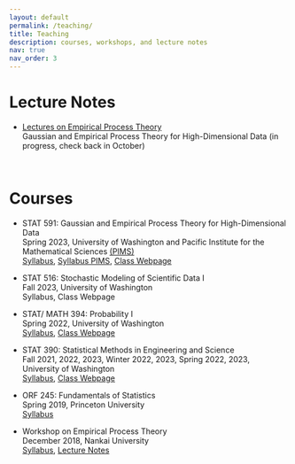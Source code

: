 ```yaml
---
layout: default
permalink: /teaching/
title: Teaching
description: courses, workshops, and lecture notes
nav: true
nav_order: 3
---
```


<h1 class="post-title"> Lecture Notes </h1>
<ul class="card-text font-weight-light list-group list-group-flush"> 
      <li class="list-group-item"> 
      <p> <a href=" /assets/pdf/empirical-proc-all-lectures.pdf" class="font-weight-bolder" target="_new"> Lectures on Empirical Process Theory</a> <br>
             <span class="font-weight-bolder"> Gaussian and Empirical Process Theory for High-Dimensional Data </span> (in progress, check back in October) </p>
      </li>
</ul>
<br>

<h1 class="post-title"> Courses </h1>
<ul class="font-weight-light list-group list-group-flush"> 
      <li class="list-group-item"> 
      <p> <span class="font-weight-bolder">STAT 591: Gaussian and Empirical Process Theory for High-Dimensional Data </span> <br>
      Spring 2023, University of Washington and Pacific Institute for the Mathematical Sciences <a href = "https://www.pims.math.ca" target="_new">(PIMS)</a> <br>
      <a href="/assets/pdf/STAT 591 - Syllabus.pdf" target="_new"> Syllabus</a>, <a href="https://courses.pims.math.ca/tag/2022-2023/" target="_new">Syllabus PIMS</a>, <a href="https://canvas.uw.edu/courses/1635483" target="_new"> Class Webpage</a> </p>
      </li>
      <li class="list-group-item"> 
      <p>  <span class="font-weight-bolder">STAT 516: Stochastic Modeling of Scientific Data I</span> <br>
      Fall 2023, University of Washington <br>
      Syllabus, Class Webpage</p>
      </li>
      <li class="list-group-item"> 
      <p> <span class="font-weight-bolder">  STAT/ MATH 394: Probability I </span> <br> 
      Spring 2022, University of Washington <br>
      <a href="/assets/pdf/STAT 394 - Syllabus.pdf" target="_new"> Syllabus</a>, <a href="https://canvas.uw.edu/courses/1548372" target="_new"> Class Webpage</a> </p>
      </li>
      <li class="list-group-item"> 
      <p> <span class="font-weight-bolder"> STAT 390: Statistical Methods in Engineering and Science </span> <br>
      Fall 2021, 2022, 2023, Winter 2022, 2023, Spring 2022, 2023, University of Washington <br>
      <a href="/assets/pdf/STAT 390 - Syllabus - long version-2.pdf" target="_new"> Syllabus</a>, <a href="https://canvas.uw.edu/courses/1635461" target="_new"> Class Webpage</a> </p>
      </li>
      <li class="list-group-item"> 
      <p> <span class="font-weight-bolder"> ORF 245: Fundamentals of Statistics </span> <br>
      Spring 2019, Princeton University<br>
      <a href="/assets/pdf/ORF 245_Syllabus_Updated.pdf" target="_new"> Syllabus</a></p>
      </li>
      <li class="list-group-item"> 
      <p> <span class="font-weight-bolder"> Workshop on Empirical Process Theory </span> <br>
      December 2018, Nankai University <br>
      <a href="https://stat.nankai.edu.cn/2018/1126/c12333a129526/page.htm" target="_new"> Syllabus</a>, <a href=" /assets/pdf/empirical-proc-all-lectures.pdf" target="_new"> Lecture Notes</a> </p>
      </li>
</ul>  
